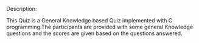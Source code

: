 Description:


This Quiz is a General Knowledge based Quiz implemented with C programming.The participants are provided with some general Knowledge questions and the scores are given based on the questions answered.
